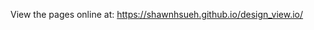 <!DOCTYPE html>
<html>
<head>
	<title>Shawn's design visualization</title>
</head>
<body>

<p>View the pages online at: <a href="https://shawnhsueh.github.io/design_view.io/">https://shawnhsueh.github.io/design_view.io/</a></p>


</body>
</html>

